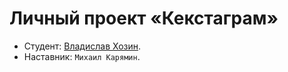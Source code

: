 # Личный проект «Кекстаграм»

* Студент: [Владислав Хозин](https://up.htmlacademy.ru/javascript/26/user/1129229).
* Наставник: `Михаил Карямин`.

